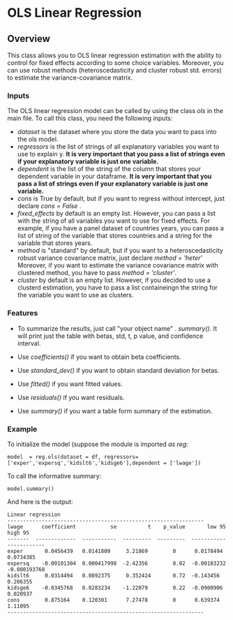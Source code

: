 # OLS Linear Regression


## Overview

This class allows you to OLS linear regression estimation with the ability to control for fixed effects according to some choice variables. Moreover, you can use robust methods (heteroscedasticity and cluster robust std. errors) to estimate the variance-covariance matrix. 

###  Inputs
The OLS linear regression model can be called by using the class *ols* in the main file. To call this class, you need the following inputs:

- *dataset* is the dataset where you store the data you want to pass into the ols model.
- *regressors* is the list of strings of all explanatory variables you want to use to explain y.
**It is very important that you pass a list of strings even if your explanatory variable is just one variable.**
- *dependent* is the list of the string of the column that stores your dependent variable in your dataframe.
**It is very important that you pass a list of strings even if your explanatory variable is just one variable.**
- *cons* is True by default, but if you want to regress without intercept, just declare *cons = False* .
- *fixed_effects* by default is an empty list. However, you can pass a list with the string of all variables you want to use for fixed effects. For example, if you have a panel dataset of countries years, you can pass a list of string of the variable that stores countries and a string for the variable that stores years.
- *method* is "standard" by default, but if you want to a heteroscedasticity robust variance covariance matrix, just declare *method = 'heter'*  Moreover, if you want to estimate the variance covariance matrix with clustered method, you have to pass *method = 'cluster'*.
- *cluster* by default is an empty list. However, if you decided to use a clusterd estimation, you have to pass a list containeingn the string for the variable you want to use as clusters.

### Features
- To summarize the results, just call "your object name" . *summary()*. It will print just the table with betas, std, t, p value, and confidence
interval.

- Use *coefficients()* if you want to obtain beta coefficients.
- Use *standard_dev()* if you want to obtain standard deviation for betas.
- Use *fitted()* if you want fitted values.
- Use *residuals()* if you want residuals.
- Use *summary()* if you want a table form summary of the estimation.

### Example 

To initialize the model (suppose the module is imported *as reg*:

```
model  = reg.ols(dataset = df, regressors=['exper','expersq','kidslt6','kidsge6'],dependent = ['lwage'])
```

To call the informative summary:
```
model.summary()
```

And here is the output:
```
Linear regression
---------------------------------------------------------------
lwage      coefficient           se          t    p_value       low 95       high 95
-------  -------------  -----------  ---------  ---------  -----------  ------------
exper       0.0456439   0.0141809     3.21869        0      0.0178494    0.0734385
expersq    -0.00101304  0.000417998  -2.42356        0.02  -0.00183232  -0.000193768
kidslt6     0.0314494   0.0892375     0.352424       0.72  -0.143456     0.206355
kidsge6    -0.0345768   0.0283234    -1.22079        0.22  -0.0900906    0.020937
cons        0.875164    0.120301      7.27478        0      0.639374     1.11095
---------------------------------------------------------------

